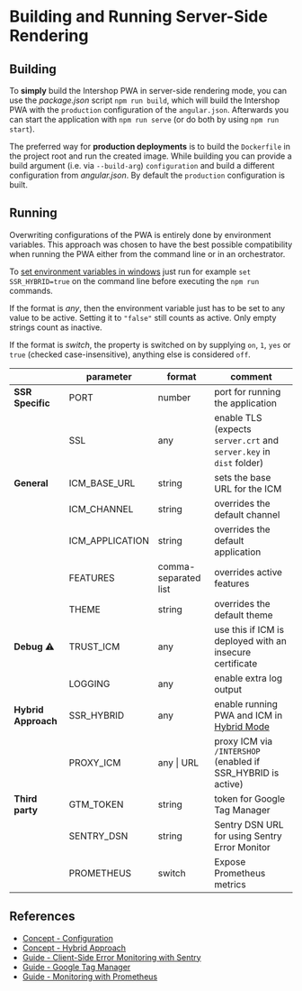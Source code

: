 <!--
kb_guide
kb_pwa
kb_everyone
kb_sync_latest_only
-->

# Building and Running Server-Side Rendering

## Building

To **simply** build the Intershop PWA in server-side rendering mode, you can use the _package.json_ script `npm run build`, which will build the Intershop PWA with the `production` configuration of the `angular.json`.
Afterwards you can start the application with `npm run serve` (or do both by using `npm run start`).

The preferred way for **production deployments** is to build the `Dockerfile` in the project root and run the created image.
While building you can provide a build argument (i.e. via `--build-arg`) `configuration` and build a different configuration from _angular.json_.
By default the `production` configuration is built.

## Running

Overwriting configurations of the PWA is entirely done by environment variables.
This approach was chosen to have the best possible compatibility when running the PWA either from the command line or in an orchestrator.

To [set environment variables in windows](https://docs.microsoft.com/en-us/windows-server/administration/windows-commands/set_1) just run for example `set SSR_HYBRID=true` on the command line before executing the `npm run` commands.

If the format is _any_, then the environment variable just has to be set to any value to be active.
Setting it to `"false"` still counts as active.
Only empty strings count as inactive.

If the format is _switch_, the property is switched on by supplying `on`, `1`, `yes` or `true` (checked case-insensitive), anything else is considered `off`.

|                     | parameter       | format               | comment                                                                     |
| ------------------- | --------------- | -------------------- | --------------------------------------------------------------------------- |
| **SSR Specific**    | PORT            | number               | port for running the application                                            |
|                     | SSL             | any                  | enable TLS (expects `server.crt` and `server.key` in `dist` folder)         |
| **General**         | ICM_BASE_URL    | string               | sets the base URL for the ICM                                               |
|                     | ICM_CHANNEL     | string               | overrides the default channel                                               |
|                     | ICM_APPLICATION | string               | overrides the default application                                           |
|                     | FEATURES        | comma-separated list | overrides active features                                                   |
|                     | THEME           | string               | overrides the default theme                                                 |
| **Debug** :warning: | TRUST_ICM       | any                  | use this if ICM is deployed with an insecure certificate                    |
|                     | LOGGING         | any                  | enable extra log output                                                     |
| **Hybrid Approach** | SSR_HYBRID      | any                  | enable running PWA and ICM in [Hybrid Mode](../concepts/hybrid-approach.md) |
|                     | PROXY_ICM       | any \| URL           | proxy ICM via `/INTERSHOP` (enabled if SSR_HYBRID is active)                |
| **Third party**     | GTM_TOKEN       | string               | token for Google Tag Manager                                                |
|                     | SENTRY_DSN      | string               | Sentry DSN URL for using Sentry Error Monitor                               |
|                     | PROMETHEUS      | switch               | Expose Prometheus metrics                                                   |

## References

- [Concept - Configuration](../concepts/configuration.md)
- [Concept - Hybrid Approach](../concepts/hybrid-approach.md)
- [Guide - Client-Side Error Monitoring with Sentry](./sentry-error-monitoring.md)
- [Guide - Google Tag Manager](./google-tag-manager.md)
- [Guide - Monitoring with Prometheus](./prometheus-monitoring.md)
